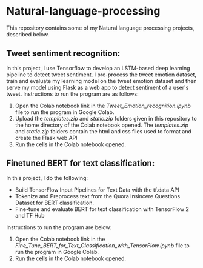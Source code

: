 # Natural-language-processing

This repository contains some of my Natural language processing projects, described below.

## Tweet sentiment recognition:

In this project, I use Tensorflow to develop an LSTM-based deep learning pipeline to detect tweet sentiment. I pre-process the tweet emotion dataset, train and evaluate my learning model on the tweet emotion dataset and then serve my model using Flask as a web app to detect sentiment of a user's tweet. Instructions to run the program are as follows:

1. Open the Colab notebook link in the *Tweet_Emotion_recognition.ipynb* file to run the program in Google Colab.
2. Upload the *templates.zip* and *static.zip* folders given in this repository to the home directory of the Colab notebook opened. The *templates.zip* and *static.zip* folders contain the html and css files used to format and create the Flask web API 
3. Run the cells in the Colab notebook opened.

## Finetuned BERT for text classification:

In this project, I do the following:
- Build TensorFlow Input Pipelines for Text Data with the tf.data API
- Tokenize and Preprocess text from the Quora Insincere Questions Dataset for BERT classification.
- Fine-tune and evaluate BERT for text classification with TensorFlow 2 and TF Hub

Instructions to run the program are below:
1. Open the Colab notebook link in the *Fine_Tune_BERT_for_Text_Classification_with_TensorFlow.ipynb* file to run the program in Google Colab.
2. Run the cells in the Colab notebook opened.
